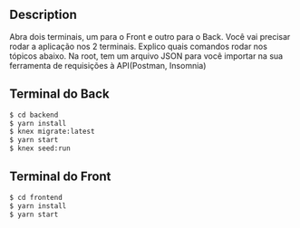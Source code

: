 
## Description
Abra dois terminais, um para o Front e outro para o Back. Você vai precisar rodar a aplicação nos 2 terminais. Explico quais comandos rodar nos tópicos abaixo. Na root, tem um arquivo JSON para você importar na sua ferramenta de requisições à API(Postman, Insomnia)

## Terminal do Back

```bash
$ cd backend
$ yarn install
$ knex migrate:latest
$ yarn start
$ knex seed:run
```

## Terminal do Front

```bash
$ cd frontend
$ yarn install
$ yarn start
```



